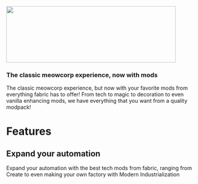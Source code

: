 <img src="https://i.imgur.com/1lxI9Te.png" width="450" height="150">

### The classic meowcorp experience, now with mods

The classic meowcorp experience, but now with your favorite mods from everything fabric has to offer! From tech to magic to decoration to even vanilla enhancing mods, we have everything that you want from a quality modpack!

# **Features**

## Expand your automation

Expand your automation with the best tech mods from fabric, ranging from Create to even making your own factory with Modern Industrialization

